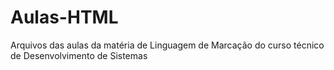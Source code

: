 # Aulas-HTML
Arquivos das aulas da matéria de Linguagem de Marcação do curso técnico de Desenvolvimento de Sistemas

